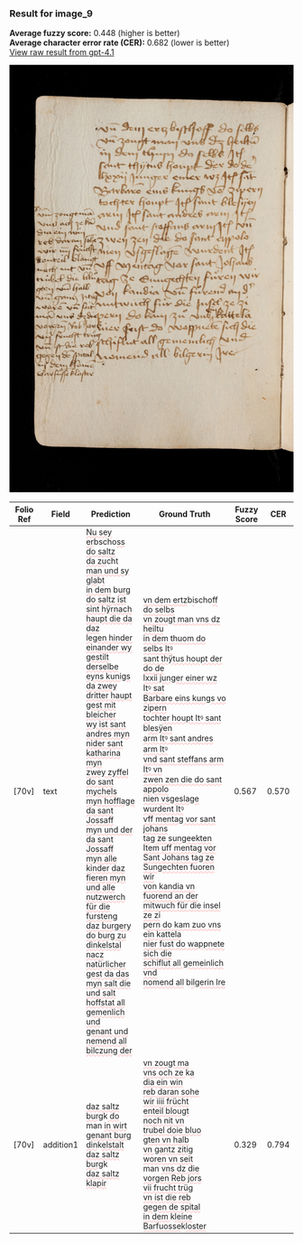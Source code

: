 ### Result for image_9
**Average fuzzy score:** 0.448 (higher is better)<br>**Average character error rate (CER):** 0.682 (lower is better)<br>[View raw result from gpt-4.1](https://github.com/RISE-UNIBAS/humanities_data_benchmark/blob/main/results/2025-10-24/T0273/request_T0273_image_9.json)

<img src="https://github.com/RISE-UNIBAS/humanities_data_benchmark/blob/main/benchmarks/medieval_manuscripts/images/image_9.jpg?raw=true" alt="image_9" width="800px">

<style>
.diff { text-decoration: underline; text-decoration-color: #ffcccc; text-decoration-style: wavy; }
</style>

| Folio Ref | Field | Prediction | Ground Truth | Fuzzy Score | CER |
|-----------|-------|------------|--------------|-------------|-----|
| [70v] | text | <span class="diff">Nu sey er</span>bscho<span class="diff">ss do saltz<br> da zu</span>cht<span class="diff"> man und sy gla</span>b<span class="diff">t<br> in dem</span> b<span class="diff">urg do saltz ist<br> sint hÿrnach haupt die da daz<br> legen hinder einander wy gestilt<br> derselbe eyns kunigs da zwey<br> dritter haupt gest mit bleicher<br> wy ist sant andres myn<br> nider sant katharina myn<br> zwey zyffel do sant mychels<br> myn hofflage da sant Jossaff<br> myn und der da sant Jossaff<br> myn alle kinder daz fieren myn<br> und alle nutzwerch für die fursteng<br> daz burgery do burg zu dinkelstal<br> nacz natürlicher gest da das myn salt die<br> und salt hoffstat all gemenlich und<br> genant und nemend all bilczung der</span> | <span class="diff">vn dem ertz</span>b<span class="diff">i</span>scho<span class="diff">ff do selbs<br> vn zougt man vns dz heiltu<br> in dem thuom do selbs Itꝰ<br> sant thÿtus houpt der do de<br> lxxii junger einer wz Itꝰ sat<br> Barbare eins kungs vo zipern<br> to</span>cht<span class="diff">er houpt Itꝰ sant </span>b<span class="diff">lesÿen<br> arm Itꝰ sant andres arm Itꝰ<br> vnd sant steffans arm Itꝰ vn<br> zwen zen die do sant appolo<br> nien vsgeslage wurdent Itꝰ<br> vff mentag vor sant johans<br> tag ze sungeekten Item uff mentag vor Sant Johans tag ze Sungechten fuoren wir<br> von kandia vn fuorend an der<br> mitwuch für die insel ze zi<br> pern do kam zuo vns ein kattela<br> nier fust do wappnete sich die<br> schiflut all gemeinlich vnd<br> nomend all</span> b<span class="diff">ilgerin Ire</span> | 0.567 | 0.570 |
| [70v] | addition1 | <span class="diff">daz saltz burg</span>k<span class="diff"> do</span><br> man <span class="diff">in wirt<br> genant burg<br> din</span>k<span class="diff">elstalt<br> daz saltz burg</span>k<span class="diff"><br> daz saltz klapir</span> | <span class="diff">vn zougt ma<br> vns och ze </span>k<span class="diff">a<br> dia ein win<br> reb daran sohe<br> wir iiii frücht<br> enteil blougt<br> noch nit vn<br> trubel doie bluo<br> gten vn halb<br> vn gantz zitig<br> woren vn seit</span><br> man <span class="diff">vns dz die<br> vorgen Reb jors<br> vii frucht trüg<br> vn ist die reb<br> gegen de spital<br> in dem </span>k<span class="diff">leine<br> Barfuosse</span>k<span class="diff">loster</span> | 0.329 | 0.794 |
